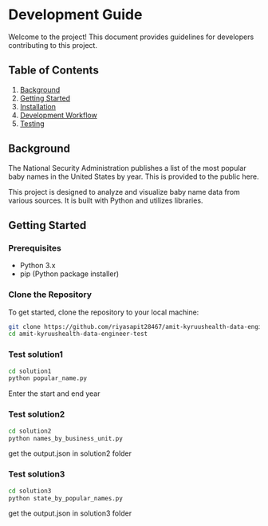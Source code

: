 # Development Guide

Welcome to the project! This document provides guidelines for developers contributing to this project.

## Table of Contents

1. [Background](#background)
2. [Getting Started](#getting-started)
3. [Installation](#installation)
4. [Development Workflow](#development-workflow)
5. [Testing](#testing)


## Background

The National Security Administration publishes a list of the most popular baby names in the United States by year. This is provided to the public here.

This project is designed to analyze and visualize baby name data from various sources. It is built with Python and utilizes libraries.

## Getting Started

### Prerequisites

- Python 3.x
- pip (Python package installer)

### Clone the Repository

To get started, clone the repository to your local machine:

```bash
git clone https://github.com/riyasapit28467/amit-kyruushealth-data-engineer-test
cd amit-kyruushealth-data-engineer-test


```
### Test solution1

```bash 
cd solution1
python popular_name.py

```

Enter the start and end year

### Test solution2

```bash 
cd solution2
python names_by_business_unit.py

```
get the output.json in solution2 folder

### Test solution3

```bash 
cd solution3
python state_by_popular_names.py

```
get the output.json in solution3 folder